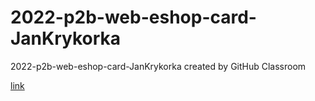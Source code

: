 # 2022-p2b-web-eshop-card-JanKrykorka
2022-p2b-web-eshop-card-JanKrykorka created by GitHub Classroom

[link](https://pslib-cz.github.io/2022-p2b-web-eshop-card-JanKrykorka/)

